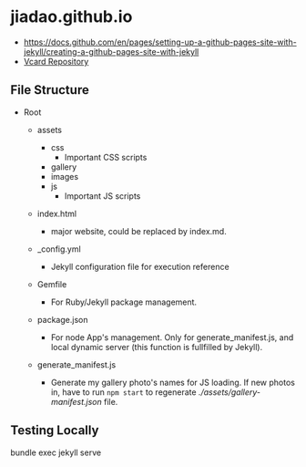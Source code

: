 # jiadao.github.io
- https://docs.github.com/en/pages/setting-up-a-github-pages-site-with-jekyll/creating-a-github-pages-site-with-jekyll
- [Vcard Repository](https://img.shields.io/github/repo-size/codewithsadee/vcard-personal-portfolio)

## File Structure
- Root
    - assets
        - css
            - Important CSS scripts
        - gallery
        - images
        - js
            - Important JS scripts
    - index.html
        - major website, could be replaced by index.md.
    - _config.yml
        - Jekyll configuration file for execution reference
    - Gemfile
        - For Ruby/Jekyll package management.

    - package.json
        - For node App's management. Only for generate_manifest.js, and local dynamic server (this function is fullfilled by Jekyll).
    - generate_manifest.js
        - Generate my gallery photo's names for JS loading. If new photos in, have to run `npm start` to regenerate *./assets/gallery-manifest.json* file.

## Testing Locally
bundle exec jekyll serve